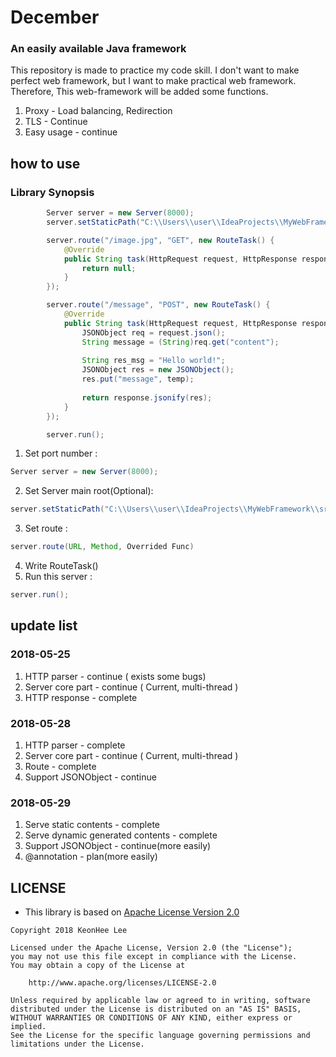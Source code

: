 # December
### An easily available Java framework

This repository is made to practice my code skill. I don't want to make perfect web framework, but I want to make practical web framework. Therefore, This web-framework will be added some functions.

1. Proxy - Load balancing, Redirection
2. TLS - Continue
3. Easy usage - continue

## how to use 

### Library Synopsis
```java
        Server server = new Server(8000);
        server.setStaticPath("C:\\Users\\user\\IdeaProjects\\MyWebFramework\\src\\test\\");

        server.route("/image.jpg", "GET", new RouteTask() {
            @Override
            public String task(HttpRequest request, HttpResponse response) {
                return null; 
            }
        });

        server.route("/message", "POST", new RouteTask() {
            @Override
            public String task(HttpRequest request, HttpResponse response) {
                JSONObject req = request.json();
                String message = (String)req.get("content");
                
                String res_msg = "Hello world!";
                JSONObject res = new JSONObject();
                res.put("message", temp);
                
                return response.jsonify(res);
            }
        });

        server.run();
```

1. Set port number : 
```java 
Server server = new Server(8000);
```
2. Set Server main root(Optional):
```java
server.setStaticPath("C:\\Users\\user\\IdeaProjects\\MyWebFramework\\src\\test\\");
```

3. Set route : 
```java
server.route(URL, Method, Overrided Func)
```
4. Write RouteTask()<br/>
5. Run this server : 
```java
server.run();
```


## update list

### 2018-05-25

1. HTTP parser - continue ( exists some bugs)
2. Server core part - continue ( Current, multi-thread )
3. HTTP response - complete


### 2018-05-28

1. HTTP parser - complete
2. Server core part - continue ( Current, multi-thread )
3. Route - complete
4. Support JSONObject - continue

### 2018-05-29

1. Serve static contents - complete
2. Serve dynamic generated contents - complete
3. Support JSONObject - continue(more easily)
4. @annotation - plan(more easily)

## LICENSE

- This library is based on [Apache License Version 2.0](https://www.apache.org/licenses/LICENSE-2.0)

```
Copyright 2018 KeonHee Lee

Licensed under the Apache License, Version 2.0 (the "License");
you may not use this file except in compliance with the License.
You may obtain a copy of the License at

    http://www.apache.org/licenses/LICENSE-2.0

Unless required by applicable law or agreed to in writing, software
distributed under the License is distributed on an "AS IS" BASIS,
WITHOUT WARRANTIES OR CONDITIONS OF ANY KIND, either express or implied.
See the License for the specific language governing permissions and
limitations under the License.
```
